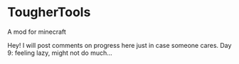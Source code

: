# TougherTools
A mod for minecraft

Hey! I will post comments on progress here just in case someone cares.
Day 9: feeling lazy, might not do much...

